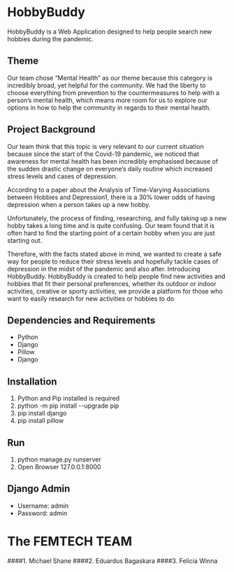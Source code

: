 # HobbyBuddy
HobbyBuddy is a Web Application designed to help people search new hobbies during the pandemic.

## Theme
Our team chose “Mental Health” as our theme because this category is incredibly broad, yet helpful for the community. We had the liberty to choose everything from prevention to the countermeasures to help with a person’s mental health, which means more room for us to explore our options in how to help the community in regards to their mental health.

## Project Background
Our team think that this topic is very relevant to our current situation because since the start of the Covid-19 pandemic, we noticed that awareness for mental health has been incredibly emphasised because of the sudden drastic change on everyone’s daily routine which increased stress levels and cases of depression.

According to a paper about the Analysis of Time-Varying Associations between Hobbies and Depression1, there is a 30% lower odds of having depression when a person takes up a new hobby.

Unfortunately, the process of finding, researching, and fully taking up a new hobby takes a long time and is quite confusing. Our team found that it is often hard to find the starting point of a certain hobby when you are just starting out.

Therefore, with the facts stated above in mind, we wanted to create a safe way for people to reduce their stress levels and hopefully tackle cases of depression in the midst of the pandemic and also after. Introducing HobbyBuddy. HobbyBuddy is created to help people find new activities and hobbies that fit their personal preferences, whether its outdoor or indoor activities, creative or sporty activities, we provide a platform for those who want to easily research for new activities or hobbies to do


## Dependencies and Requirements
- Python
- Django
- Pillow
- Django

## Installation
1. Python and Pip installed is required
2. python -m pip install --upgrade pip
3. pip install django
4. pip install pillow
   
## Run
1. python manage.py runserver
2. Open Browser 127.0.0.1:8000

## Django Admin
- Username: admin
- Password: admin

# The FEMTECH TEAM
####1. Michael Shane
####2. Eduardus Bagaskara
####3. Felicia Winna
